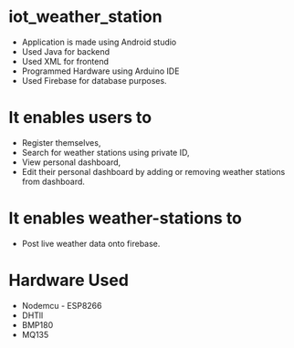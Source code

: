 # iot_weather_station
- Application is made using Android studio
- Used Java for backend
- Used XML for frontend
- Programmed Hardware using Arduino IDE 
- Used Firebase for database purposes.

# It enables users to 
- Register themselves, 
- Search for weather stations using private ID,
- View personal dashboard,
- Edit their personal dashboard by adding or removing weather stations from dashboard.

# It enables weather-stations to 
- Post live weather data onto firebase.

# Hardware Used
- Nodemcu - ESP8266
- DHTll 
- BMP180
- MQ135
